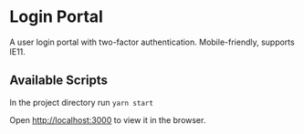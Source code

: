 # Login Portal

A user login portal with two-factor authentication. Mobile-friendly, supports IE11.

## Available Scripts

In the project directory run `yarn start`

Open [http://localhost:3000](http://localhost:3000) to view it in the browser.
